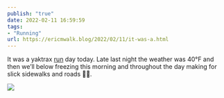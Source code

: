 ```yaml
---
publish: "true"
date: 2022-02-11 16:59:59
tags:
- "Running"
url: https://ericmwalk.blog/2022/02/11/it-was-a.html
---
```

It was a yaktrax [run](http://www.strava.com/activities/6667654764) day today. Late last night the weather was 40°F and then we’ll below freezing this morning and throughout the day making for slick sidewalks and roads 🤷‍♂️.


![](https://ericmwalk.blog/uploads/2022/ca7a318556.jpg)